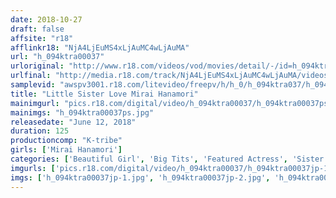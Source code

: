 ```yaml
---
date: 2018-10-27
draft: false
affsite: "r18"
afflinkr18: "NjA4LjEuMS4xLjAuMC4wLjAuMA"
url: "h_094ktra00037"
urloriginal: "http://www.r18.com/videos/vod/movies/detail/-/id=h_094ktra00037"
urlfinal: "http://media.r18.com/track/NjA4LjEuMS4xLjAuMC4wLjAuMA/videos/vod/movies/detail/-/id=h_094ktra00037"
samplevid: "awspv3001.r18.com/litevideo/freepv/h/h_0/h_094ktra037/h_094ktra037_dmb_w.mp4"
title: "Little Sister Love Mirai Hanamori"
mainimgurl: "pics.r18.com/digital/video/h_094ktra00037/h_094ktra00037ps.jpg"
mainimgs: "h_094ktra00037ps.jpg"
releasedate: "June 12, 2018"
duration: 125
productioncomp: "K-tribe"
girls: ['Mirai Hanamori']
categories: ['Beautiful Girl', 'Big Tits', 'Featured Actress', 'Sister', 'Creampie', 'Hi-Def']
imgurls: ['pics.r18.com/digital/video/h_094ktra00037/h_094ktra00037jp-1.jpg', 'pics.r18.com/digital/video/h_094ktra00037/h_094ktra00037jp-2.jpg', 'pics.r18.com/digital/video/h_094ktra00037/h_094ktra00037jp-3.jpg', 'pics.r18.com/digital/video/h_094ktra00037/h_094ktra00037jp-4.jpg', 'pics.r18.com/digital/video/h_094ktra00037/h_094ktra00037jp-5.jpg', 'pics.r18.com/digital/video/h_094ktra00037/h_094ktra00037jp-6.jpg', 'pics.r18.com/digital/video/h_094ktra00037/h_094ktra00037jp-7.jpg', 'pics.r18.com/digital/video/h_094ktra00037/h_094ktra00037jp-8.jpg', 'pics.r18.com/digital/video/h_094ktra00037/h_094ktra00037jp-9.jpg', 'pics.r18.com/digital/video/h_094ktra00037/h_094ktra00037jp-10.jpg', 'pics.r18.com/digital/video/h_094ktra00037/h_094ktra00037jp-11.jpg', 'pics.r18.com/digital/video/h_094ktra00037/h_094ktra00037jp-12.jpg', 'pics.r18.com/digital/video/h_094ktra00037/h_094ktra00037jp-13.jpg', 'pics.r18.com/digital/video/h_094ktra00037/h_094ktra00037jp-14.jpg', 'pics.r18.com/digital/video/h_094ktra00037/h_094ktra00037jp-15.jpg', 'pics.r18.com/digital/video/h_094ktra00037/h_094ktra00037jp-16.jpg', 'pics.r18.com/digital/video/h_094ktra00037/h_094ktra00037jp-17.jpg', 'pics.r18.com/digital/video/h_094ktra00037/h_094ktra00037jp-18.jpg', 'pics.r18.com/digital/video/h_094ktra00037/h_094ktra00037jp-19.jpg', 'pics.r18.com/digital/video/h_094ktra00037/h_094ktra00037jp-20.jpg']
imgs: ['h_094ktra00037jp-1.jpg', 'h_094ktra00037jp-2.jpg', 'h_094ktra00037jp-3.jpg', 'h_094ktra00037jp-4.jpg', 'h_094ktra00037jp-5.jpg', 'h_094ktra00037jp-6.jpg', 'h_094ktra00037jp-7.jpg', 'h_094ktra00037jp-8.jpg', 'h_094ktra00037jp-9.jpg', 'h_094ktra00037jp-10.jpg', 'h_094ktra00037jp-11.jpg', 'h_094ktra00037jp-12.jpg', 'h_094ktra00037jp-13.jpg', 'h_094ktra00037jp-14.jpg', 'h_094ktra00037jp-15.jpg', 'h_094ktra00037jp-16.jpg', 'h_094ktra00037jp-17.jpg', 'h_094ktra00037jp-18.jpg', 'h_094ktra00037jp-19.jpg', 'h_094ktra00037jp-20.jpg']
---
```

